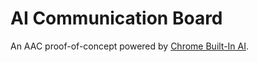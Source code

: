 # AI Communication Board

An AAC proof-of-concept powered by [Chrome Built-In AI](https://developer.chrome.com/docs/ai/built-in).

